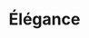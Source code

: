 ---
sw-dress-id: elegance
sw-dress-name: &title Élégance
sw-dress-collection-id: simplicite
sw-dress-producer: Iryna Kotapska
sw-dress-colors:
  - слонова кост
sw-dress-sizes: от XS до 5XL
sw-dress-model-size: S, слонова кост
sw-dress-price: 1250
sw-dress-description: &desc |-
  Рокля по тялото с тънки презрамки и предизвикателна линия. Изцяло от сатен, този модел прегръща тялото, за да удовлетвори мечтите на булката, която иска да се отличи със собствен стил, шик визия и непокорство.
sw-dress-photos:
  - head
  - front
  - back
  - close
  - side
  - side-2
  
title: *title
description: *desc
layout: dress
image: /assets/images/dresses/elegance-head-1280.JPG
permalink: /dresses/elegance
---